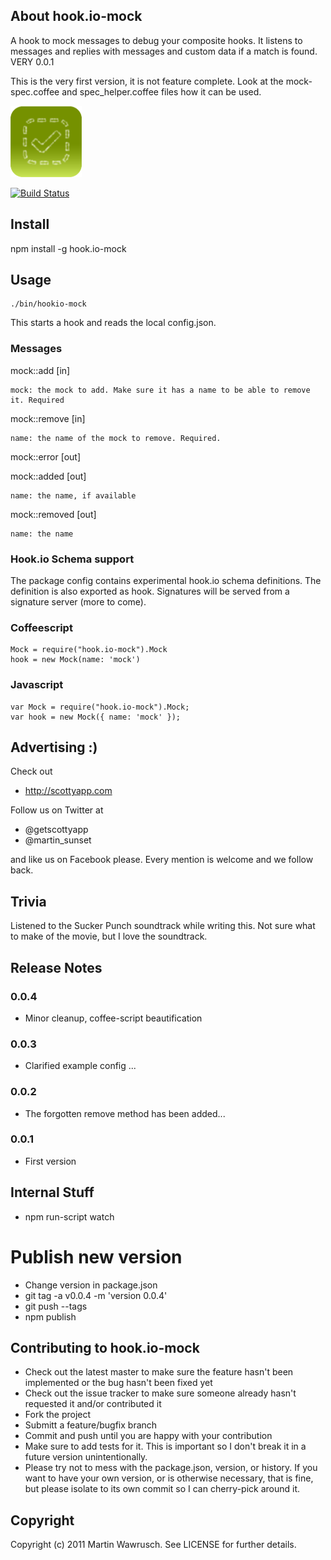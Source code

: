 ## About hook.io-mock

A hook to mock messages to debug your composite hooks. It listens to messages and replies with messages and custom data if a match is found. VERY 0.0.1

This is the very first version, it is not feature complete. Look at the mock-spec.coffee and spec_helper.coffee files how it can be used.

![Mock Icon](http://github.com/scottyapp/hook.io-mock/raw/master/assets/mock114x114.png)

[![Build Status](https://secure.travis-ci.org/scottyapp/hook.io-mock.png)](http://travis-ci.org/scottyapp/hook.io-mock.png)


## Install

npm install -g hook.io-mock

## Usage

	./bin/hookio-mock 

This starts a hook and reads the local config.json. 

### Messages

mock::add [in]

	mock: the mock to add. Make sure it has a name to be able to remove it. Required

mock::remove [in]

	name: the name of the mock to remove. Required.

mock::error [out]


mock::added [out]

	name: the name, if available

mock::removed [out]

	name: the name
	
### Hook.io Schema support 

The package config contains experimental hook.io schema definitions. The definition is also exported as hook. Signatures will be served from a signature server (more to come).

### Coffeescript

	Mock = require("hook.io-mock").Mock
	hook = new Mock(name: 'mock')
 
### Javascript

	var Mock = require("hook.io-mock").Mock;
	var hook = new Mock({ name: 'mock' });

## Advertising :)

Check out 

* http://scottyapp.com

Follow us on Twitter at 

* @getscottyapp
* @martin_sunset

and like us on Facebook please. Every mention is welcome and we follow back.

## Trivia

Listened to the Sucker Punch soundtrack while writing this. Not sure what to make of the movie, but I love the soundtrack.

## Release Notes

### 0.0.4

* Minor cleanup, coffee-script beautification

### 0.0.3

* Clarified example config ...

### 0.0.2

* The forgotten remove method has been added...

### 0.0.1

* First version

## Internal Stuff

* npm run-script watch

# Publish new version

* Change version in package.json
* git tag -a v0.0.4 -m 'version 0.0.4'
* git push --tags
* npm publish

## Contributing to hook.io-mock
 
* Check out the latest master to make sure the feature hasn't been implemented or the bug hasn't been fixed yet
* Check out the issue tracker to make sure someone already hasn't requested it and/or contributed it
* Fork the project
* Submitt a feature/bugfix branch
* Commit and push until you are happy with your contribution
* Make sure to add tests for it. This is important so I don't break it in a future version unintentionally.
* Please try not to mess with the package.json, version, or history. If you want to have your own version, or is otherwise necessary, that is fine, but please isolate to its own commit so I can cherry-pick around it.

## Copyright

Copyright (c) 2011 Martin Wawrusch. See LICENSE for
further details.


